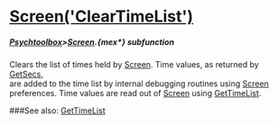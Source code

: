 # [Screen('ClearTimeList')](Screen-ClearTimeList) 
##### [Psychtoolbox](Psychtoolbox)>[Screen](Screen).{mex*} subfunction


Clears the list of times held by [Screen](Screen).  Time values, as returned by [GetSecs](GetSecs),  
are added to the time list by internal debugging routines using [Screen](Screen)  
preferences. Time values are read out of [Screen](Screen) using [GetTimeList](GetTimeList).   


###See also:
[GetTimeList](Screen-GetTimeList)
